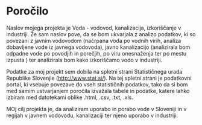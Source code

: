 # Poročilo

Naslov mojega projekta je Voda - vodovod, kanalizacija, izkoriščanje v industriji. Že sam naslov pove, da se bom ukvarjala z analizo podatkov, ki so povezani z javnim vodovodom (načrpana voda po vodnih virih, analiza dobavljene vode iz javnega vodovoda), javno kanalizacijo (analizirala bom odpadne vode po povodjih in porečjih, po viru onesnaženja ter po mestu izpusta ) ter analizirala bom kako izkoriščamo vodo v industriji.

Podatke za moj projekt sem dobila na spletni strani Statističnega urada Republike Slovenjie (http://www.stat.si/). Na tej spletni strani je podatkovni portal, ki vsebuje povezave do vseh statističnih podatkov, tako da si bom med samim ustvarjanjem poročila izvažala tabele in podatke, katere lahko izbiram med datotekami oblike .html, .csv, .txt, .xls.

MOj cilj projekta je, da analiziram uporabo in porabo vode v Sloveniji in v regijah v  javnem vodovodu, kanalizaciji ter njeno uporabo v industriji.
